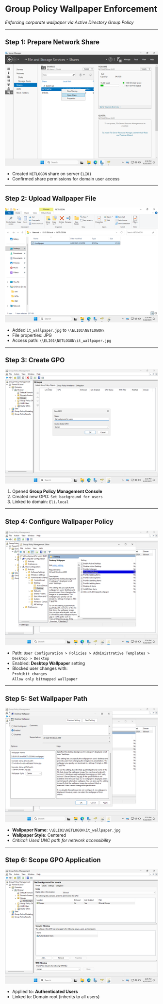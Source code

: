 # Group Policy Wallpaper Enforcement  
*Enforcing corporate wallpaper via Active Directory Group Policy*

---

## Step 1: Prepare Network Share  
![NETLOGON Share Configuration](gpo%201.png)  
- Created `NETLOGON` share on server `ELI01`  
- Confirmed share permissions for domain user access  
 

---

## Step 2: Upload Wallpaper File  
![Wallpaper File in Share](gpo%202.png)  
- Added `it_wallpaper.jpg` to `\\ELI01\NETLOGON\`  
- File properties: JPG
- Access path: `\\ELI01\NETLOGON\it_wallpaper.jpg`  

---

## Step 3: Create GPO  
![New GPO Creation](gpo%203.png)  
1. Opened **Group Policy Management Console**  
2. Created new GPO: `Set background for users`  
3. Linked to domain: `Eli.local`  

---

## Step 4: Configure Wallpaper Policy  
![Policy Navigation](gpo%204.png)  
- Path: `User Configuration > Policies > Administrative Templates > Desktop > Desktop`  
- Enabled: **Desktop Wallpaper** setting  
- Blocked user changes with:  
  `Prohibit changes`  
  `Allow only bitmapped wallpaper`  

---

## Step 5: Set Wallpaper Path  
![Wallpaper Configuration](gpo%205.png)  
- **Wallpaper Name**: `\\ELI01\NETLOGON\it_wallpaper.jpg`  
- **Wallpaper Style**: Centered  
- *Critical: Used UNC path for network accessibility*  

---

## Step 6: Scope GPO Application  
![GPO Security Filtering](gpo%206.png)  
- Applied to: **Authenticated Users**  
- Linked to: Domain root (inherits to all users)  
 
